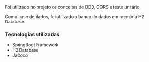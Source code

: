 Foi utilizado no projeto os conceitos de DDD, CQRS e teste unitário.

Como base de dados, foi utilizado o banco de dados em memória H2 Database.

### Tecnologias utilizadas
- SpringBoot Framework
- H2 Database
- JaCoco